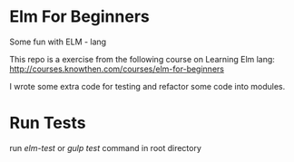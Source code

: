 # Elm For Beginners

Some fun with ELM - lang

This repo is a exercise from the following course on Learning Elm lang:
http://courses.knowthen.com/courses/elm-for-beginners

I wrote some extra code for testing and refactor some code into modules.
# Run Tests
run *elm-test* or *gulp test* command in root directory
